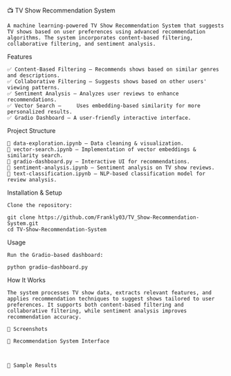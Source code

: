 📺 TV Show Recommendation System

    A machine learning-powered TV Show Recommendation System that suggests TV shows based on user preferences using advanced recommendation algorithms. The system incorporates content-based filtering, collaborative filtering, and sentiment analysis.

Features

    ✅ Content-Based Filtering – Recommends shows based on similar genres and descriptions.
    ✅ Collaborative Filtering – Suggests shows based on other users' viewing patterns.
    ✅ Sentiment Analysis – Analyzes user reviews to enhance recommendations.
    ✅ Vector Search –     Uses embedding-based similarity for more personalized results.
    ✅ Gradio Dashboard – A user-friendly interactive interface.

Project Structure

    📁 data-exploration.ipynb – Data cleaning & visualization.
    📁 vector-search.ipynb – Implementation of vector embeddings & similarity search.
    📁 gradio-dashboard.py – Interactive UI for recommendations.
    📁 sentiment-analysis.ipynb – Sentiment analysis on TV show reviews.
    📁 text-classification.ipynb – NLP-based classification model for review analysis.

Installation & Setup

    Clone the repository:

    git clone https://github.com/Frankly03/TV_Show-Recommendation-System.git
    cd TV-Show-Recommendation-System


Usage

    Run the Gradio-based dashboard:

    python gradio-dashboard.py

How It Works

    The system processes TV show data, extracts relevant features, and applies recommendation techniques to suggest shows tailored to user preferences. It supports both content-based filtering and collaborative filtering, while sentiment analysis improves recommendation accuracy.

    📸 Screenshots

    🔹 Recommendation System Interface



    🔹 Sample Results



